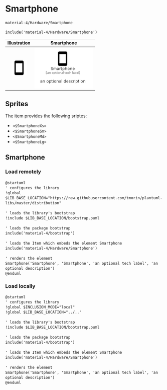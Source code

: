 # Smartphone


```text
material-4/Hardware/Smartphone
```

```text
include('material-4/Hardware/Smartphone')
```



| Illustration | Smartphone |
| :---: | :---: |
| ![illustration for Illustration](../../material-4/Hardware/Smartphone.png) | ![illustration for Smartphone](../../material-4/Hardware/Smartphone.Local.png) |



## Sprites
The item provides the following sriptes:

- `<$SmartphoneXs>`
- `<$SmartphoneSm>`
- `<$SmartphoneMd>`
- `<$SmartphoneLg>`





## Smartphone

### Load remotely
```plantuml
@startuml
' configures the library
!global $LIB_BASE_LOCATION="https://raw.githubusercontent.com/tmorin/plantuml-libs/master/distribution"

' loads the library's bootstrap
!include $LIB_BASE_LOCATION/bootstrap.puml

' loads the package bootstrap
include('material-4/bootstrap')

' loads the Item which embeds the element Smartphone
include('material-4/Hardware/Smartphone')

' renders the element
Smartphone('Smartphone', 'Smartphone', 'an optional tech label', 'an optional description')
@enduml
```

### Load locally
```plantuml
@startuml
' configures the library
!global $INCLUSION_MODE="local"
!global $LIB_BASE_LOCATION="../.."

' loads the library's bootstrap
!include $LIB_BASE_LOCATION/bootstrap.puml

' loads the package bootstrap
include('material-4/bootstrap')

' loads the Item which embeds the element Smartphone
include('material-4/Hardware/Smartphone')

' renders the element
Smartphone('Smartphone', 'Smartphone', 'an optional tech label', 'an optional description')
@enduml
```

